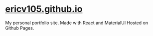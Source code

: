 # [ericv105.github.io](https://ericv105.github.io/)
My personal portfolio site. Made with React and MaterialUI
Hosted on Github Pages.